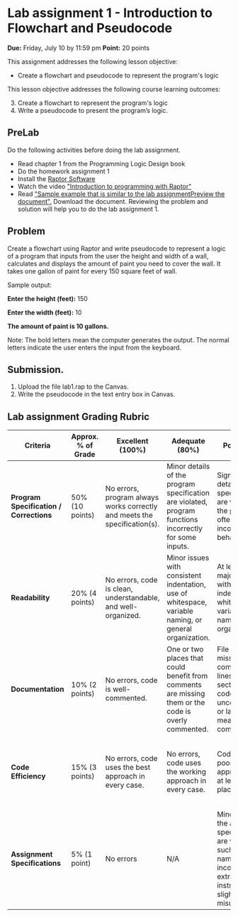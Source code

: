 # Lab assignment 1 - Introduction to Flowchart and Pseudocode 
**Due:**  Friday, July 10  by 11:59 pm    **Point:** 20 points    

This assignment addresses the following lesson objective:

* Create a flowchart and pseudocode to represent the program's logic

This lesson objective addresses the following course learning outcomes:

3. Create a flowchart to represent the program's logic
4. Write a pseudocode to present the program’s logic.

## PreLab

Do the following activities before doing the lab assignment. 

* Read chapter 1 from the Programming Logic Design book
* Do the homework assignment 1
* Install the  [Raptor Software](https://cerritos.instructure.com/courses/42799/pages/raptor-software-installation-info)
* Watch the video ["Introduction to programming with Raptor"](https://www.youtube.com/watch?v=ZcAALK3movs&ab_channel=RandallBower)
* Read ["Sample example that is similar to the lab assignmentPreview the document".](https://cerritos.instructure.com/courses/42799/files/2477972/download?wrap=1)
  Download the document. Reviewing the problem and solution will help you to do the lab assignment 1.

## Problem  

Create a flowchart using Raptor and write pseudocode to represent a logic of a program that inputs from the user the height and width of a wall, calculates and displays the amount of paint you need to cover the wall. It takes one gallon of paint for every 150 square feet of wall.

Sample output:

**Enter the height (feet):**  150

**Enter the width (feet):**   10

**The amount of paint is 10 gallons.**

Note: The bold letters mean the computer generates the output. The normal letters indicate the user enters the input from the keyboard.

## Submission.

1. Upload the file lab1.rap to the Canvas.
2. Write the pseudocode in the text entry box in Canvas.

## Lab assignment Grading Rubric

| Criteria | Approx. % of Grade | Excellent (100%) | Adequate (80%) | Poor (60%) | Not Met (0%) |
| ------------- | ------------- | ------------- | ------------- | ------------- | ------------- |
| **Program Specification / Corrections** | 50% (10 points) | No errors, program always works correctly and meets the specification(s).	| Minor details of the program specification are violated, program functions incorrectly for some inputs.	| Significant details of the specification are violated, the program often exhibits incorrect behavior.	| The program only functions correctly in very limited cases or not at all. |
| **Readability** | 20% (4 points) | No errors, code is clean, understandable, and well-organized. | Minor issues with consistent indentation, use of whitespace, variable naming, or general organization.	| At least one major issue with indentation, whitespace, variable names, or organization.	| Major problems with at three or four of the readability subcategories. |
| **Documentation** | 10% (2 points) | No errors, code is well-commented.	| One or two places that could benefit from comments are missing them or the code is overly commented. | File header missing, complicated lines or sections of code uncommented or lacking meaningful comments. | No file header or comments present. |	
| **Code Efficiency** | 15% (3 points) | No errors, code uses the best approach in every case. | No errors, code uses the working approach in every case. | Code uses poorly-chosen approaches in at least one place. | Many things in the code could have been accomplished in an easier, faster, or otherwise better fashion. | 
| **Assignment Specifications** | 5% (1 point) | No errors | N/A | Minor details of the assignment specification are violated, such as files named incorrectly or extra instructions slightly misunderstood. | Significant details of the specification are violated, such as extra instructions ignored or entirely misunderstood. |
